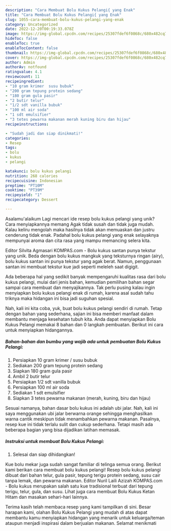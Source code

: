 ```yaml
---
description: "Cara Membuat Bolu Kukus Pelangi{ yang Enak"
title: "Cara Membuat Bolu Kukus Pelangi{ yang Enak"
slug: 1055-cara-membuat-bolu-kukus-pelangi-yang-enak
category: Uncategorized
date: 2022-12-20T00:19:33.078Z
image: https://img-global.cpcdn.com/recipes/25307fdef6f0868c/680x482cq70/bolu-kukus-pelangi-foto-resep-utama.jpg
hideToc: false
enableToc: true
enableTocContent: false
thumbnail: https://img-global.cpcdn.com/recipes/25307fdef6f0868c/680x482cq70/bolu-kukus-pelangi-foto-resep-utama.jpg
cover: https://img-global.cpcdn.com/recipes/25307fdef6f0868c/680x482cq70/bolu-kukus-pelangi-foto-resep-utama.jpg
author: Admin
authorAv: notfound
ratingvalue: 4.1
reviewcount: 11
recipeingredient:
- "10 gram krimer  susu bubuk"
- "200 gram tepung protein sedang"
- "180 gram gula pasir"
- "2 butir telur"
- "1/2 sdt vanilla bubuk"
- "100 ml air soda"
- "1 sdt emulsifier"
- "3 tetes pewarna makanan merah kuning biru dan hijau"
recipeinstructions:

- "Sudah jadi dan siap dinikmati!"
categories:
- Resep
tags:
- bolu
- kukus
- pelangi

katakunci: bolu kukus pelangi 
nutrition: 268 calories
recipecuisine: Indonesian
preptime: "PT10M"
cooktime: "PT39M"
recipeyield: "1"
recipecategory: Dessert

---
```



Asalamu'alaikum Lagi mencari ide resep bolu kukus pelangi yang unik? Cara menyiapkannya memang Agak tidak susah dan tidak juga mudah. Kalau keliru mengolah maka hasilnya tidak akan memuaskan dan justru cenderung tidak enak. Padahal bolu kukus pelangi yang enak selayaknya mempunyai aroma dan cita rasa yang mampu memancing selera kita.


Editor Silvita Agmasari KOMPAS.com - Bolu kukus santan punya tekstur yang unik. Beda dengan bolu kukus mangkuk yang teksturnya ringan (airy), bolu kukus santan ini punya tekstur yang agak berat. Namun, penggunaan santan ini membuat tekstur kue jadi seperti meleleh saat digigit.

Ada beberapa hal yang sedikit banyak mempengaruhi kualitas rasa dari bolu kukus pelangi, mulai dari jenis bahan, kemudian pemilihan bahan segar sampai cara membuat dan menyajikannya. Tak perlu pusing kalau ingin menyiapkan bolu kukus pelangi enak di rumah, karena asal sudah tahu triknya maka hidangan ini bisa jadi suguhan spesial.


Nah, kali ini kita coba, yuk, buat bolu kukus pelangi sendiri di rumah. Tetap dengan bahan yang sederhana, sajian ini bisa memberi manfaat dalam membantu menjaga kesehatan tubuh kita. Anda dapat menyiapkan Bolu Kukus Pelangi memakai 8 bahan dan 0 langkah pembuatan. Berikut ini cara untuk menyiapkan hidangannya.

<!--inarticleads1-->

##### Bahan-bahan dan bumbu yang wajib ada untuk pembuatan Bolu Kukus Pelangi:

1. Persiapkan 10 gram krimer / susu bubuk
1. Sediakan 200 gram tepung protein sedang
1. Siapkan 180 gram gula pasir
1. Ambil 2 butir telur
1. Persiapkan 1/2 sdt vanilla bubuk
1. Persiapkan 100 ml air soda
1. Sediakan 1 sdt emulsifier
1. Siapkan 3 tetes pewarna makanan (merah, kuning, biru dan hijau)


Sesuai namanya, bahan dasar bolu kukus ini adalah ubi jalar. Nah, kali ini saya menggunakan ubi jalar berwarna orange sehingga menghasilkan warna cantik meskipun tidak menambahkan pewarna makanan. Pasalnya, resep kue ini tidak terlalu sulit dan cukup sederhana. Tetapi masih ada beberapa bagian yang bisa dijadikan latihan memasak. 

<!--inarticleads2-->

##### Instruksi untuk membuat Bolu Kukus Pelangi:


1. Selesai dan siap dihidangkan!

Kue bolu mekar juga sudah sangat familiar di telinga semua orang. Berikut kami berikan cara membuat bolu kukus pelangi! Resep bolu kukus pelangi dibuat dari bahan telur, gula pasir, tepung terigu protein sedang, susu cair tanpa lemak, dan pewarna makanan. Editor Nuril Laili Azizah KOMPAS.com - Bolu kukus merupakan salah satu kue tradisional terbuat dari tepung terigu, telur, gula, dan susu. Lihat juga cara membuat Bolu Kukus Ketan Hitam dan masakan sehari-hari lainnya. 

Terima kasih telah membaca resep yang kami tampilkan di sini. Besar harapan kami, olahan Bolu Kukus Pelangi yang mudah di atas dapat membantu kamu menyiapkan hidangan yang menarik untuk keluarga/teman ataupun menjadi inspirasi dalam berjualan makanan. Selamat menikmati

